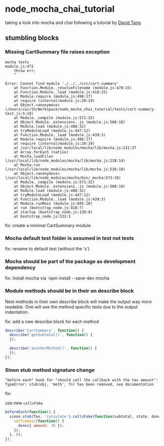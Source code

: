 # node_mocha_chai_tutorial

taking a look into mocha and chai following a tutorial by [David Tang](https://www.codementor.io/davidtang/unit-testing-and-tdd-in-node-js-part-1-8t714s877)

## stumbling blocks

### Missing CartSummary file raises exception

```
mocha tests
module.js:472
    throw err;
    ^

Error: Cannot find module './../../src/cart-summary'
    at Function.Module._resolveFilename (module.js:470:15)
    at Function.Module._load (module.js:418:25)
    at Module.require (module.js:498:17)
    at require (internal/module.js:20:19)
    at Object.<anonymous> (/Users/cwirth/Workspace/node_mocha_chai_tutorial/tests/cart-summary-test.js:5:19)
    at Module._compile (module.js:571:32)
    at Object.Module._extensions..js (module.js:580:10)
    at Module.load (module.js:488:32)
    at tryModuleLoad (module.js:447:12)
    at Function.Module._load (module.js:439:3)
    at Module.require (module.js:498:17)
    at require (internal/module.js:20:19)
    at /usr/local/lib/node_modules/mocha/lib/mocha.js:231:27
    at Array.forEach (native)
    at Mocha.loadFiles (/usr/local/lib/node_modules/mocha/lib/mocha.js:228:14)
    at Mocha.run (/usr/local/lib/node_modules/mocha/lib/mocha.js:536:10)
    at Object.<anonymous> (/usr/local/lib/node_modules/mocha/bin/_mocha:573:18)
    at Module._compile (module.js:571:32)
    at Object.Module._extensions..js (module.js:580:10)
    at Module.load (module.js:488:32)
    at tryModuleLoad (module.js:447:12)
    at Function.Module._load (module.js:439:3)
    at Module.runMain (module.js:605:10)
    at run (bootstrap_node.js:418:7)
    at startup (bootstrap_node.js:139:9)
    at bootstrap_node.js:533:3
```

fix: create a minimal CartSummary module 

### Mocha default test folder is assumed in test not tests

fix: rename to default test (without the 's')

### Mocha should be part of the package as development dependency

fix: install mocha via `npm install --save-dev mocha

### Module methods should be in their on describe block

Nest methods in their own describe block will make the output way
more readable. One will see the method specific tests due to the
output indentation. 

fix: add a new describe block for each method

```javascript
describe('CartSummary', function() {
  describe('getSubtotal()', function() {
  });

  describe('anotherMethod()', function() {
  });
});
```

### Sinon stub method signature change

```
"before each" hook for "should call the callback with the tax amount":
TypeError: stub(obj, 'meth', fn) has been removed, see documentation
```

fix: 

use new `callsFake`

```javascript
beforeEach(function() {
  sinon.stub(Tax, 'calculate').callsFake(function(subtotal, state, done) {
    setTimeout(function() {
      done({ amount: 30 });
    });
  }, 0);
});
```

